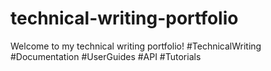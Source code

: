 # technical-writing-portfolio
Welcome to my technical writing portfolio! #TechnicalWriting #Documentation #UserGuides #API #Tutorials
